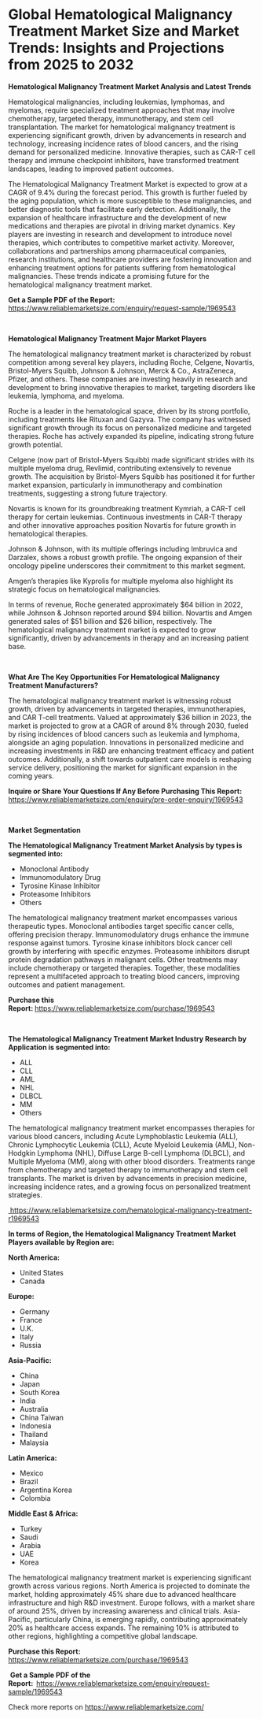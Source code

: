 <p><h1>Global Hematological Malignancy Treatment Market Size and Market Trends: Insights and Projections from 2025 to 2032</h1></p><p><strong>Hematological Malignancy Treatment Market Analysis and Latest Trends</strong></p>
<p><p>Hematological malignancies, including leukemias, lymphomas, and myelomas, require specialized treatment approaches that may involve chemotherapy, targeted therapy, immunotherapy, and stem cell transplantation. The market for hematological malignancy treatment is experiencing significant growth, driven by advancements in research and technology, increasing incidence rates of blood cancers, and the rising demand for personalized medicine. Innovative therapies, such as CAR-T cell therapy and immune checkpoint inhibitors, have transformed treatment landscapes, leading to improved patient outcomes.</p><p>The Hematological Malignancy Treatment Market is expected to grow at a CAGR of 9.4% during the forecast period. This growth is further fueled by the aging population, which is more susceptible to these malignancies, and better diagnostic tools that facilitate early detection. Additionally, the expansion of healthcare infrastructure and the development of new medications and therapies are pivotal in driving market dynamics. Key players are investing in research and development to introduce novel therapies, which contributes to competitive market activity. Moreover, collaborations and partnerships among pharmaceutical companies, research institutions, and healthcare providers are fostering innovation and enhancing treatment options for patients suffering from hematological malignancies. These trends indicate a promising future for the hematological malignancy treatment market.</p></p>
<p><strong>Get a Sample PDF of the Report:&nbsp;</strong> <a href="https://www.reliablemarketsize.com/enquiry/request-sample/1969543?utm_campaign=2773&utm_medium=2&utm_source=Github&utm_content=ia&utm_term=11032025&utm_id=hematological-malignancy-treatment">https://www.reliablemarketsize.com/enquiry/request-sample/1969543</a></p>
<p>&nbsp;</p>
<p><strong>Hematological Malignancy Treatment Major Market Players</strong></p>
<p><p>The hematological malignancy treatment market is characterized by robust competition among several key players, including Roche, Celgene, Novartis, Bristol-Myers Squibb, Johnson & Johnson, Merck & Co., AstraZeneca, Pfizer, and others. These companies are investing heavily in research and development to bring innovative therapies to market, targeting disorders like leukemia, lymphoma, and myeloma.</p><p>Roche is a leader in the hematological space, driven by its strong portfolio, including treatments like Rituxan and Gazyva. The company has witnessed significant growth through its focus on personalized medicine and targeted therapies. Roche has actively expanded its pipeline, indicating strong future growth potential.</p><p>Celgene (now part of Bristol-Myers Squibb) made significant strides with its multiple myeloma drug, Revlimid, contributing extensively to revenue growth. The acquisition by Bristol-Myers Squibb has positioned it for further market expansion, particularly in immunotherapy and combination treatments, suggesting a strong future trajectory.</p><p>Novartis is known for its groundbreaking treatment Kymriah, a CAR-T cell therapy for certain leukemias. Continuous investments in CAR-T therapy and other innovative approaches position Novartis for future growth in hematological therapies.</p><p>Johnson & Johnson, with its multiple offerings including Imbruvica and Darzalex, shows a robust growth profile. The ongoing expansion of their oncology pipeline underscores their commitment to this market segment.</p><p>Amgen’s therapies like Kyprolis for multiple myeloma also highlight its strategic focus on hematological malignancies.</p><p>In terms of revenue, Roche generated approximately $64 billion in 2022, while Johnson & Johnson reported around $94 billion. Novartis and Amgen generated sales of $51 billion and $26 billion, respectively. The hematological malignancy treatment market is expected to grow significantly, driven by advancements in therapy and an increasing patient base.</p></p>
<p>&nbsp;</p>
<p><strong>What Are The Key Opportunities For Hematological Malignancy Treatment Manufacturers?</strong></p>
<p><p>The hematological malignancy treatment market is witnessing robust growth, driven by advancements in targeted therapies, immunotherapies, and CAR T-cell treatments. Valued at approximately $36 billion in 2023, the market is projected to grow at a CAGR of around 8% through 2030, fueled by rising incidences of blood cancers such as leukemia and lymphoma, alongside an aging population. Innovations in personalized medicine and increasing investments in R&D are enhancing treatment efficacy and patient outcomes. Additionally, a shift towards outpatient care models is reshaping service delivery, positioning the market for significant expansion in the coming years.</p></p>
<p><strong>Inquire or Share Your Questions If Any Before Purchasing This Report:</strong> <a href="https://www.reliablemarketsize.com/enquiry/pre-order-enquiry/1969543?utm_campaign=2773&utm_medium=2&utm_source=Github&utm_content=ia&utm_term=11032025&utm_id=hematological-malignancy-treatment">https://www.reliablemarketsize.com/enquiry/pre-order-enquiry/1969543</a></p>
<p>&nbsp;</p>
<p><strong>Market Segmentation</strong></p>
<p><strong>The Hematological Malignancy Treatment Market Analysis by types is segmented into:</strong></p>
<p><ul><li>Monoclonal Antibody</li><li>Immunomodulatory Drug</li><li>Tyrosine Kinase Inhibitor</li><li>Proteasome Inhibitors</li><li>Others</li></ul></p>
<p><p>The hematological malignancy treatment market encompasses various therapeutic types. Monoclonal antibodies target specific cancer cells, offering precision therapy. Immunomodulatory drugs enhance the immune response against tumors. Tyrosine kinase inhibitors block cancer cell growth by interfering with specific enzymes. Proteasome inhibitors disrupt protein degradation pathways in malignant cells. Other treatments may include chemotherapy or targeted therapies. Together, these modalities represent a multifaceted approach to treating blood cancers, improving outcomes and patient management.</p></p>
<p><strong>Purchase this Report:&nbsp;</strong><a href="https://www.reliablemarketsize.com/purchase/1969543?utm_campaign=2773&utm_medium=2&utm_source=Github&utm_content=ia&utm_term=11032025&utm_id=hematological-malignancy-treatment">https://www.reliablemarketsize.com/purchase/1969543</a></p>
<p>&nbsp;</p>
<p><strong>The Hematological Malignancy Treatment Market Industry Research by Application is segmented into:</strong></p>
<p><ul><li>ALL</li><li>CLL</li><li>AML</li><li>NHL</li><li>DLBCL</li><li>MM</li><li>Others</li></ul></p>
<p><p>The hematological malignancy treatment market encompasses therapies for various blood cancers, including Acute Lymphoblastic Leukemia (ALL), Chronic Lymphocytic Leukemia (CLL), Acute Myeloid Leukemia (AML), Non-Hodgkin Lymphoma (NHL), Diffuse Large B-cell Lymphoma (DLBCL), and Multiple Myeloma (MM), along with other blood disorders. Treatments range from chemotherapy and targeted therapy to immunotherapy and stem cell transplants. The market is driven by advancements in precision medicine, increasing incidence rates, and a growing focus on personalized treatment strategies.</p></p>
<p><a href="https://www.reliablemarketsize.com/hematological-malignancy-treatment-r1969543?utm_campaign=2773&utm_medium=2&utm_source=Github&utm_content=ia&utm_term=11032025&utm_id=hematological-malignancy-treatment">&nbsp;https://www.reliablemarketsize.com/hematological-malignancy-treatment-r1969543</a></p>
<p><strong>In terms of Region, the Hematological Malignancy Treatment Market Players available by Region are:</strong></p>
<p>
    <p> <strong> North America: </strong>
        <ul>
            <li>United States</li>
            <li>Canada</li>
        </ul>
        </p> 
    <p> <strong> Europe: </strong>
        <ul>
            <li>Germany</li>
            <li>France</li>
            <li>U.K.</li>
            <li>Italy</li>
            <li>Russia</li>
        </ul>
        </p> 
    <p> <strong> Asia-Pacific: </strong>
        <ul>
            <li>China</li>
            <li>Japan</li>
            <li>South Korea</li>
            <li>India</li>
            <li>Australia</li>
            <li>China Taiwan</li>
            <li>Indonesia</li>
            <li>Thailand</li>
            <li>Malaysia</li>
        </ul>
        </p> 
    <p> <strong> Latin America: </strong>
        <ul>
            <li>Mexico</li>
            <li>Brazil</li>
            <li>Argentina Korea</li>
            <li>Colombia</li>
        </ul>
        </p> 
    <p> <strong> Middle East & Africa: </strong>
        <ul>
            <li>Turkey</li>
            <li>Saudi</li>
            <li>Arabia</li>
            <li>UAE</li>
            <li>Korea</li>
        </ul>
    </p>
    </p>
<p><p>The hematological malignancy treatment market is experiencing significant growth across various regions. North America is projected to dominate the market, holding approximately 45% share due to advanced healthcare infrastructure and high R&D investment. Europe follows, with a market share of around 25%, driven by increasing awareness and clinical trials. Asia-Pacific, particularly China, is emerging rapidly, contributing approximately 20% as healthcare access expands. The remaining 10% is attributed to other regions, highlighting a competitive global landscape.</p></p>
<p><strong>Purchase this Report: </strong><a href="https://www.reliablemarketsize.com/purchase/1969543?utm_campaign=2773&utm_medium=2&utm_source=Github&utm_content=ia&utm_term=11032025&utm_id=hematological-malignancy-treatment">https://www.reliablemarketsize.com/purchase/1969543</a></p>
<p>&nbsp;<strong>Get a Sample PDF of the Report:&nbsp;&nbsp;</strong><a href="https://www.reliablemarketsize.com/enquiry/request-sample/1969543?utm_campaign=2773&utm_medium=2&utm_source=Github&utm_content=ia&utm_term=11032025&utm_id=hematological-malignancy-treatment">https://www.reliablemarketsize.com/enquiry/request-sample/1969543</a></p>
<p><strong></strong></p>
<p>Check more reports on <a href="https://www.reliablemarketsize.com/?utm_campaign=2773&utm_medium=2&utm_source=Github&utm_content=ia&utm_term=11032025&utm_id=hematological-malignancy-treatment">https://www.reliablemarketsize.com/</a></p>